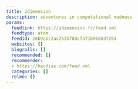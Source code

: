 ```yaml
---
title: zdimension
description: adventures in computational madness
params:
  feedlink: https://zdimension.fr/feed.xml
  feedtype: atom
  feedid: 28b9abc2ac2535f0dcfa71b9b8837264
  websites: {}
  blogrolls: []
  recommended: []
  recommender:
  - https://hacdias.com/feed.xml
  categories: []
  relme: {}
---
```

